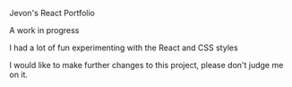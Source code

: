 Jevon's React Portfolio

A work in progress

I had a lot of fun experimenting with the React and CSS styles

I would like to make further changes to this project, please don't judge me on it.
